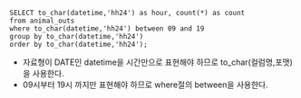 ```
SELECT to_char(datetime,'hh24') as hour, count(*) as count
from animal_outs
where to_char(datetime,'hh24') between 09 and 19
group by to_char(datetime,'hh24')
order by to_char(datetime,'hh24');
```

* 자료형이 DATE인 datetime을 시간만으로 표현해야 하므로 to_char(컬럼명,포맷)을 사용한다.
* 09시부터 19시 까지만 표현해야 하므로 where절의 between을 사용한다.
